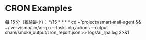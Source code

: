 # CRON Examples

每 15 分（離線最小）：
*/15 * * * * cd ~/projects/smart-mail-agent && ~/.venv/sma/bin/ai-rpa --tasks nlp,actions --output share/smoke_output/cron_report.json >> logs/ai_rpa.log 2>&1
